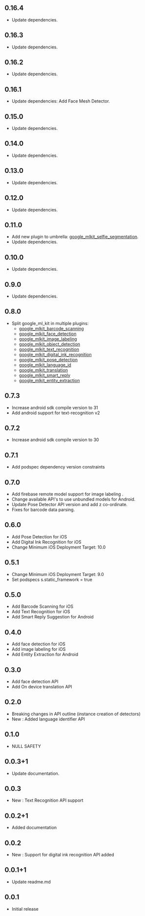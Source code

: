 ## 0.16.4

* Update dependencies.

## 0.16.3

* Update dependencies.

## 0.16.2

* Update dependencies.

## 0.16.1

* Update dependencies: Add Face Mesh Detector.

## 0.15.0

* Update dependencies.

## 0.14.0

* Update dependencies.

## 0.13.0

* Update dependencies.

## 0.12.0

* Update dependencies.

## 0.11.0

* Add new plugin to umbrella: [google\_mlkit\_selfie\_segmentation](https://github.com/flutter-ml/google_ml_kit_flutter/tree/master/packages/google_mlkit_selfie_segmentation).
* Update dependencies.

## 0.10.0

* Update dependencies.

## 0.9.0

* Update dependencies.

## 0.8.0

* Split google\_ml\_kit in multiple plugins:
    - [google\_mlkit\_barcode\_scanning](https://github.com/flutter-ml/google_ml_kit_flutter/tree/master/packages/google_mlkit_barcode_scanning)
    - [google\_mlkit\_face\_detection](https://github.com/flutter-ml/google_ml_kit_flutter/tree/master/packages/google_mlkit_face_detection)
    - [google\_mlkit\_image\_labeling](https://github.com/flutter-ml/google_ml_kit_flutter/tree/master/packages/google_mlkit_image_labeling)
    - [google\_mlkit\_object\_detection](https://github.com/flutter-ml/google_ml_kit_flutter/tree/master/packages/google_mlkit_object_detection)
    - [google\_mlkit\_text\_recognition](https://github.com/flutter-ml/google_ml_kit_flutter/tree/master/packages/google_mlkit_text_recognition)
    - [google\_mlkit\_digital\_ink\_recognition](https://github.com/flutter-ml/google_ml_kit_flutter/tree/master/packages/google_mlkit_digital_ink_recognition)
    - [google\_mlkit\_pose\_detection](https://github.com/flutter-ml/google_ml_kit_flutter/tree/master/packages/google_mlkit_pose_detection)
    - [google\_mlkit\_language\_id](https://github.com/flutter-ml/google_ml_kit_flutter/tree/master/packages/google_mlkit_language_id)
    - [google\_mlkit\_translation](https://github.com/flutter-ml/google_ml_kit_flutter/tree/master/packages/google_mlkit_translation)
    - [google\_mlkit\_smart\_reply](https://github.com/flutter-ml/google_ml_kit_flutter/tree/master/packages/google_mlkit_smart_reply)
    - [google\_mlkit\_entity\_extraction](https://github.com/flutter-ml/google_ml_kit_flutter/tree/master/packages/google_mlkit_entity_extraction)

## 0.7.3

* Increase android sdk compile version to 31
* Add android support for text-recognition v2

## 0.7.2

* Increase android sdk compile version to 30

## 0.7.1

* Add podspec dependency version constraints

## 0.7.0

* Add firebase remote model support for image labeling .
* Change available API's to use unbundled models for Android.
* Update Pose Detector API version and add z co-ordinate.
* Fixes for barcode data parsing.

## 0.6.0

* Add Pose Detection for iOS
* Add Digital Ink Recognition for iOS
* Change Minimum iOS Deployment Target: 10.0

## 0.5.1

* Change Minimum iOS Deployment Target: 9.0
* Set podspecs s.static_framework = true

## 0.5.0

* Add Barcode Scanning for iOS
* Add Text Recognition for iOS
* Add Smart Reply Suggestion for Android

## 0.4.0

* Add face detection for iOS
* Add image labeling for iOS
* Add Entity Extraction for Android

## 0.3.0

* Add face detection API
* Add On device translation API

## 0.2.0

* Breaking changes in API outline (instance creation of detectors)
* New : Added language identifier API

## 0.1.0

* NULL SAFETY

## 0.0.3+1

* Update documentation.

## 0.0.3

* New : Text Recognition API support

## 0.0.2+1

* Added documentation

## 0.0.2

* New : Support for digital ink recognition API added

## 0.0.1+1

* Update readme.md

## 0.0.1

* Initial release
